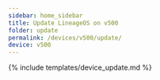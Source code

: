 ```yaml
---
sidebar: home_sidebar
title: Update LineageOS on v500
folder: update
permalink: /devices/v500/update/
device: v500
---
```

{% include templates/device_update.md %}

